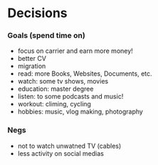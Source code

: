 # Decisions

### Goals (spend time on)
- focus on carrier and earn more money!
- better CV
- migration
- read: more Books, Websites, Documents, etc.
- watch: some tv shows, movies
- education: master degree
- listen: to some podcasts and music!
- workout: climing, cycling
- hobbies: music, vlog making, photography

### Negs
- not to watch unwatned TV (cables)
- less activity on social medias
